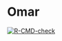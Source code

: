 
<!-- README.md is generated from README.Rmd. Please edit that file -->

# Omar

<!-- badges: start -->

[![R-CMD-check](https://github.com/omarjcamanto/Omar/actions/workflows/R-CMD-check.yaml/badge.svg)](https://github.com/omarjcamanto/Omar/actions/workflows/R-CMD-check.yaml)
<!-- [![CRAN Downloads](https://cranlogs.r-pkg.org/badges/grand-total/Omar)] -->
<!-- badges: end -->
